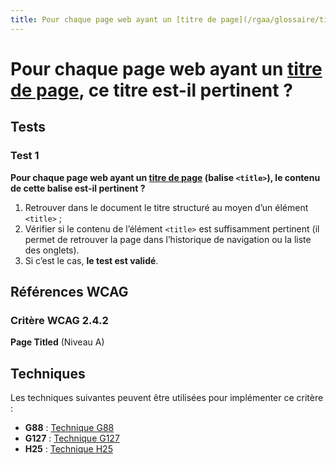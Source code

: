 ```yaml
---
title: Pour chaque page web ayant un [titre de page](/rgaa/glossaire/titre-de-page), ce titre est-il pertinent ?
---
```


# Pour chaque page web ayant un [titre de page](/rgaa/glossaire/titre-de-page), ce titre est-il pertinent ?



## Tests

### Test 1

**Pour chaque page web ayant un [titre de page](/rgaa/glossaire/titre-de-page) (balise `<title>`), le contenu de cette balise est-il pertinent ?**

1. Retrouver dans le document le titre structuré au moyen d’un élément `<title>` ;
2. Vérifier si le contenu de l’élément `<title>` est suffisamment pertinent (il permet de retrouver la page dans l’historique de navigation ou la liste des onglets).
3. Si c’est le cas, **le test est validé**.



## Références WCAG

### Critère WCAG 2.4.2

**Page Titled** (Niveau A)



## Techniques

Les techniques suivantes peuvent être utilisées pour implémenter ce critère :

- **G88** : [Technique G88](https://www.w3.org/WAI/WCAG21/Techniques/html/G88)
- **G127** : [Technique G127](https://www.w3.org/WAI/WCAG21/Techniques/html/G127)
- **H25** : [Technique H25](https://www.w3.org/WAI/WCAG21/Techniques/html/H25)
